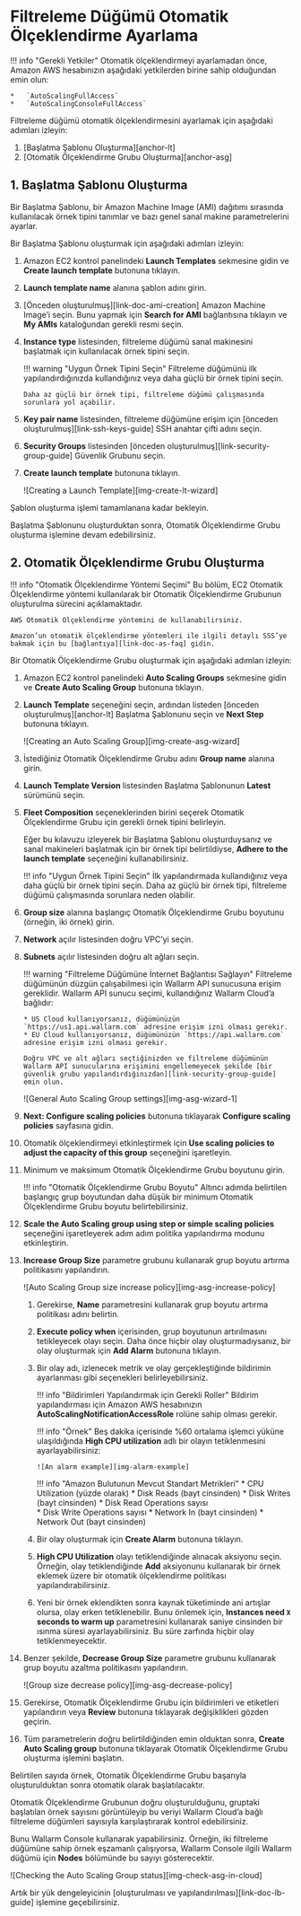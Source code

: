 # Filtreleme Düğümü Otomatik Ölçeklendirme Ayarlama

!!! info "Gerekli Yetkiler"
    Otomatik ölçeklendirmeyi ayarlamadan önce, Amazon AWS hesabınızın aşağıdaki yetkilerden birine sahip olduğundan emin olun:
    
    *   `AutoScalingFullAccess`
    *   `AutoScalingConsoleFullAccess`

Filtreleme düğümü otomatik ölçeklendirmesini ayarlamak için aşağıdaki adımları izleyin:
1.  [Başlatma Şablonu Oluşturma][anchor-lt]
2.  [Otomatik Ölçeklendirme Grubu Oluşturma][anchor-asg]

## 1. Başlatma Şablonu Oluşturma

Bir Başlatma Şablonu, bir Amazon Machine Image (AMI) dağıtımı sırasında kullanılacak örnek tipini tanımlar ve bazı genel sanal makine parametrelerini ayarlar.

Bir Başlatma Şablonu oluşturmak için aşağıdaki adımları izleyin:

1.  Amazon EC2 kontrol panelindeki **Launch Templates** sekmesine gidin ve **Create launch template** butonuna tıklayın.

2.  **Launch template name** alanına şablon adını girin.

3.  [Önceden oluşturulmuş][link-doc-ami-creation] Amazon Machine Image’i seçin. Bunu yapmak için **Search for AMI** bağlantısına tıklayın ve **My AMIs** kataloğundan gerekli resmi seçin.

4.  **Instance type** listesinden, filtreleme düğümü sanal makinesini başlatmak için kullanılacak örnek tipini seçin.

    !!! warning "Uygun Örnek Tipini Seçin"
        Filtreleme düğümünü ilk yapılandırdığınızda kullandığınız veya daha güçlü bir örnek tipini seçin.
        
        Daha az güçlü bir örnek tipi, filtreleme düğümü çalışmasında sorunlara yol açabilir. 

5.  **Key pair name** listesinden, filtreleme düğümüne erişim için [önceden oluşturulmuş][link-ssh-keys-guide] SSH anahtar çifti adını seçin.

6.  **Security Groups** listesinden [önceden oluşturulmuş][link-security-group-guide] Güvenlik Grubunu seçin.

7.  **Create launch template** butonuna tıklayın.

    ![Creating a Launch Template][img-create-lt-wizard]
    
Şablon oluşturma işlemi tamamlanana kadar bekleyin.

Başlatma Şablonunu oluşturduktan sonra, Otomatik Ölçeklendirme Grubu oluşturma işlemine devam edebilirsiniz.

## 2. Otomatik Ölçeklendirme Grubu Oluşturma

!!! info "Otomatik Ölçeklendirme Yöntemi Seçimi"
    Bu bölüm, EC2 Otomatik Ölçeklendirme yöntemi kullanılarak bir Otomatik Ölçeklendirme Grubunun oluşturulma sürecini açıklamaktadır. 

    AWS Otomatik Ölçeklendirme yöntemini de kullanabilirsiniz. 

    Amazon’un otomatik ölçeklendirme yöntemleri ile ilgili detaylı SSS’ye bakmak için bu [bağlantıya][link-doc-as-faq] gidin.

Bir Otomatik Ölçeklendirme Grubu oluşturmak için aşağıdaki adımları izleyin:

1.  Amazon EC2 kontrol panelindeki **Auto Scaling Groups** sekmesine gidin ve **Create Auto Scaling Group** butonuna tıklayın.

2.  **Launch Template** seçeneğini seçin, ardından listeden [önceden oluşturulmuş][anchor-lt] Başlatma Şablonunu seçin ve **Next Step** butonuna tıklayın. 

    ![Creating an Auto Scaling Group][img-create-asg-wizard]
    
3.  İstediğiniz Otomatik Ölçeklendirme Grubu adını **Group name** alanına girin.

4.  **Launch Template Version** listesinden Başlatma Şablonunun **Latest** sürümünü seçin.

5.  **Fleet Composition** seçeneklerinden birini seçerek Otomatik Ölçeklendirme Grubu için gerekli örnek tipini belirleyin.

    Eğer bu kılavuzu izleyerek bir Başlatma Şablonu oluşturduysanız ve sanal makineleri başlatmak için bir örnek tipi belirtildiyse, **Adhere to the launch template** seçeneğini kullanabilirsiniz.
    
    !!! info "Uygun Örnek Tipini Seçin"
        İlk yapılandırmada kullandığınız veya daha güçlü bir örnek tipini seçin. Daha az güçlü bir örnek tipi, filtreleme düğümü çalışmasında sorunlara neden olabilir.

6.  **Group size** alanına başlangıç Otomatik Ölçeklendirme Grubu boyutunu (örneğin, iki örnek) girin.

7.  **Network** açılır listesinden doğru VPC’yi seçin.

8.  **Subnets** açılır listesinden doğru alt ağları seçin.

    !!! warning "Filtreleme Düğümüne İnternet Bağlantısı Sağlayın"
        Filtreleme düğümünün düzgün çalışabilmesi için Wallarm API sunucusuna erişim gereklidir. Wallarm API sunucu seçimi, kullandığınız Wallarm Cloud’a bağlıdır:
        
        * US Cloud kullanıyorsanız, düğümünüzün `https://us1.api.wallarm.com` adresine erişim izni olması gerekir.
        * EU Cloud kullanıyorsanız, düğümünüzün `https://api.wallarm.com` adresine erişim izni olması gerekir.

        Doğru VPC ve alt ağları seçtiğinizden ve filtreleme düğümünün Wallarm API sunucularına erişimini engellemeyecek şekilde [bir güvenlik grubu yapılandırdığınızdan][link-security-group-guide] emin olun.

    ![General Auto Scaling Group settings][img-asg-wizard-1]
    
9.  **Next: Configure scaling policies** butonuna tıklayarak **Configure scaling policies** sayfasına gidin.

10. Otomatik ölçeklendirmeyi etkinleştirmek için **Use scaling policies to adjust the capacity of this group** seçeneğini işaretleyin.

11. Minimum ve maksimum Otomatik Ölçeklendirme Grubu boyutunu girin.

    !!! info "Otomatik Ölçeklendirme Grubu Boyutu"
        Altıncı adımda belirtilen başlangıç grup boyutundan daha düşük bir minimum Otomatik Ölçeklendirme Grubu boyutu belirtebilirsiniz.
    
12. **Scale the Auto Scaling group using step or simple scaling policies** seçeneğini işaretleyerek adım adım politika yapılandırma modunu etkinleştirin.

13. **Increase Group Size** parametre grubunu kullanarak grup boyutu artırma politikasını yapılandırın.

    ![Auto Scaling Group size increase policy][img-asg-increase-policy]
    
    1.  Gerekirse, **Name** parametresini kullanarak grup boyutu artırma politikası adını belirtin.

    2.  **Execute policy when** içerisinden, grup boyutunun artırılmasını tetikleyecek olayı seçin. Daha önce hiçbir olay oluşturmadıysanız, bir olay oluşturmak için **Add Alarm** butonuna tıklayın.

    3.  Bir olay adı, izlenecek metrik ve olay gerçekleştiğinde bildirimin ayarlanması gibi seçenekleri belirleyebilirsiniz.
    
        !!! info "Bildirimleri Yapılandırmak için Gerekli Roller"
            Bildirim yapılandırması için Amazon AWS hesabınızın **AutoScalingNotificationAccessRole** rolüne sahip olması gerekir.
        
        !!! info "Örnek"
            Beş dakika içerisinde %60 ortalama işlemci yüküne ulaşıldığında **High CPU utilization** adlı bir olayın tetiklenmesini ayarlayabilirsiniz:
            
            ![An alarm example][img-alarm-example]
        
        !!! info "Amazon Bulutunun Mevcut Standart Metrikleri"
            *   CPU Utilization (yüzde olarak)
            *   Disk Reads (bayt cinsinden)
            *   Disk Writes (bayt cinsinden)
            *   Disk Read Operations sayısı  
            *   Disk Write Operations sayısı 
            *   Network In (bayt cinsinden) 
            *   Network Out (bayt cinsinden)

    4.  Bir olay oluşturmak için **Create Alarm** butonuna tıklayın.
    
    5.  **High CPU Utilization** olayı tetiklendiğinde alınacak aksiyonu seçin. Örneğin, olay tetiklendiğinde **Add** aksiyonunu kullanarak bir örnek eklemek üzere bir otomatik ölçeklendirme politikası yapılandırabilirsiniz.
    
    6.  Yeni bir örnek eklendikten sonra kaynak tüketiminde ani artışlar olursa, olay erken tetiklenebilir. Bunu önlemek için, **Instances need `X` seconds to warm up** parametresini kullanarak saniye cinsinden bir ısınma süresi ayarlayabilirsiniz. Bu süre zarfında hiçbir olay tetiklenmeyecektir.
    
14. Benzer şekilde, **Decrease Group Size** parametre grubunu kullanarak grup boyutu azaltma politikasını yapılandırın.

    ![Group size decrease policy][img-asg-decrease-policy]
    
15. Gerekirse, Otomatik Ölçeklendirme Grubu için bildirimleri ve etiketleri yapılandırın veya **Review** butonuna tıklayarak değişiklikleri gözden geçirin.

16. Tüm parametrelerin doğru belirtildiğinden emin olduktan sonra, **Create Auto Scaling group** butonuna tıklayarak Otomatik Ölçeklendirme Grubu oluşturma işlemini başlatın.

Belirtilen sayıda örnek, Otomatik Ölçeklendirme Grubu başarıyla oluşturulduktan sonra otomatik olarak başlatılacaktır.

Otomatik Ölçeklendirme Grubunun doğru oluşturulduğunu, gruptaki başlatılan örnek sayısını görüntüleyip bu veriyi Wallarm Cloud’a bağlı filtreleme düğümleri sayısıyla karşılaştırarak kontrol edebilirsiniz.

Bunu Wallarm Console kullanarak yapabilirsiniz. Örneğin, iki filtreleme düğümüne sahip örnek eşzamanlı çalışıyorsa, Wallarm Console ilgili Wallarm düğümü için **Nodes** bölümünde bu sayıyı gösterecektir.

![Checking the Auto Scaling Group status][img-check-asg-in-cloud]

Artık bir yük dengeleyicinin [oluşturulması ve yapılandırılması][link-doc-lb-guide] işlemine geçebilirsiniz.